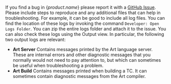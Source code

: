 If you find a bug in {$product.name$} please report it with a [GitHub Issue](https://github.com/secure-dev-ops/code-realtime/issues). Please include steps to reproduce and any additional files that can help in troubleshooting. For example, it can be good to include all log files. You can find the location of these logs by invoking the command `Developer: Open Logs Folder`. You can zip the entire logs folder and attach it to the issue. You can also check these logs using the Output view. In particular, the following two output logs are relevant:

* **Art Server** Contains messages printed by the Art language server. These are internal errors and other diagnostic messages that you normally would not need to pay attention to, but which can sometimes be useful when troubleshooting a problem.
* **Art Build** Contains messages printed when building a TC. It can sometimes contain diagnostic messages from the Art compiler.